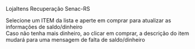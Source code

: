 LojaItens
Recuperação Senac-RS

Selecione um ITEM da lista e aperte em comprar para atualizar as informações de saldo/dinheiro                    
Caso não tenha mais dinheiro, ao clicar em comprar, a descrição do item mudará para uma mensagem de falta de saldo/dinheiro
